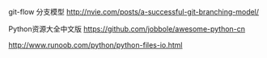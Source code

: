 
git-flow 分支模型 http://nvie.com/posts/a-successful-git-branching-model/

Python资源大全中文版 https://github.com/jobbole/awesome-python-cn

http://www.runoob.com/python/python-files-io.html
